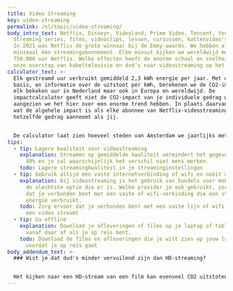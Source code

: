```yaml
---
title: Video Streaming
key: video-streaming
permalink: /nl/topic/video-streaming/
body_intro_text: Netflix, Disney+, Videoland, Prime Video, Tencent, YouTube.
  Streaming series, films, videoclips, lessen, cursussen, kattenvideo's en meer.
  In 2021 was Netflix de grote winnaar bij de Emmy-awards. We hebben allemaal
  minimaal één streamingabonnement. Elke minuut kijken we wereldwijd meer dan
  750.000 uur Netflix. Welke effecten heeft de enorme schaal en snelheid van
  onze overstap van kabeltelevisie en dvd's naar videostreaming op het milieu?
calculator_text: >-
  Elk gestreamd uur verbruikt gemiddeld 2,3 kWh energie per jaar. Met deze
  basis, en informatie over de uitstoot per kWh, berekenen we de CO2-impact van
  elk bekeken uur in Nederland maar ook in Europa en wereldwijd. De
  impactcalculator geeft niet de CO2-impact van je individuele gedrag weer,
  aangezien we het hier over een enorme trend hebben. In plaats daarvan zie je
  wat de algehele impact is als elke abonnee van Netflix-videostreaming
  hetzelfde gedrag aanneemt als jij.


  De calculator laat zien hoeveel steden van Amsterdam we jaarlijks met bomen moeten planten om ons streamgedrag te compenseren.
tips:
  - tip: Lagere kwaliteit voor videostreaming
    explanation: Streamen op gemiddelde kwaliteit vermindert het gegevensgebruik met
      40% en je zal waarschijnlijk het verschil niet eens merken.
    todo: Lagere streamingkwaliteit in je streaminginstellingen
  - tip: Gebruik altijd een vaste internetverbinding of wifi en nooit mobiel verkeer
    explanation: Bij videostreaming is het gebruik van bundels voor mobiel internet
      de slechtste optie die er is. Welke provider je ook gebruikt, zorg ervoor
      dat je verbonden bent met een vaste of wifi-verbinding die een stuk minder
      energie verbruikt.
    todo: Zorg ervoor dat je verbonden bent met een vaste lijn of wifi wanneer je
      een video streamt
  - tip: Ga offline
    explanation: Download je afleveringen of films op je laptop of tablet en speel
      vanaf daar af als je op reis bent.
    todo: Download de films en afleveringen die je wilt zien op jouw laptop/tablet
      voordat je op reis gaat
body_addendum_text: >-
  ### Wist je dat dvd's minder vervuilend zijn dan HD-streaming?


  Het kijken naar een HD-stream van een film kan evenveel CO2 uitstoten als het maken, transporteren en afspelen van een dvd. Een dvd kan worden opgeslagen, opnieuw bekeken, uitgeleend, terwijl een film op een streamingdienst elke keer dat hij wordt bekeken dezelfde impact heeft. In plaats van 1 dvd kijken we meerdere uren per dag series. Wat kunnen we leren van het dvd-tijdperk bij het gebruik van videostreams? Natuurlijk, als we denken dat we een film, aflevering of documentaire opnieuw kunnen bekijken, kunnen we deze natuurlijk het beste downloaden en niet opnieuw streamen. En hoewel we een gedownloade film op Netflix niet kunnen uitlenen, kunnen we degenen die we willen uitnodigen om de film te zien, uitnodigen en samen de gedownloade versie bekijken. Het zou nog leuker zijn. Stream verantwoord, stream 1 keer.
---
```

